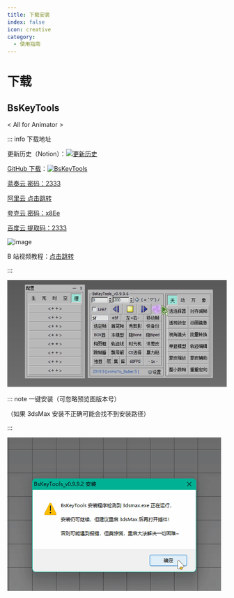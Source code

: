 ```yaml
---
title: 下载安装
index: false
icon: creative
category:
  - 使用指南
---
```


# 下载

## BsKeyTools

< All for Animator >

::: info 下载地址

更新历史（Notion）：[![更新历史](https://img.shields.io/github/v/release/AniBullet/BsKeyTools?display_name=tag&include_prereleases&sort=semver)](https://www.notion.so/bullet4869/4e28c488d5474a9082e164b7c5b6926c)

[GitHub 下载](https://github.com/AniBullet/BsKeyTools)：[![BsKeyTools](https://img.shields.io/badge/BsKeyTools-LatestReleases-success?style=flat-square&logo=github)](https://github.com/AniBullet/BsKeyTools/releases/latest)

[蓝奏云    密码：2333](https://anibullet.lanzoue.com/b07cmnqta)  

[阿里云    点击跳转](https://www.alipan.com/s/tFUkG2D9Z9J)  

[夸克云    密码：x8Ee](https://pan.quark.cn/s/4a0d183b53c5)  

[百度云    提取码：2333](https://pan.baidu.com/s/1WZLgXLid_ga9N-RNPI4N4Q?pwd=2333)  

![image](https://cdn.jsdelivr.net/gh/AnimatorBullet/Blog-cdn@master/images/dl.png)  

B 站视频教程：[点击跳转](https://space.bilibili.com/2031113/lists/560782)

:::



![image](https://raw.githubusercontent.com/AniBullet/BsKeyTools/main/BsKeyToolsPrev.gif)  



::: note 一键安装（可忽略预览图版本号）

（如果 3dsMax 安装不正确可能会找不到安装路径）

:::

  

![image](https://raw.githubusercontent.com/AniBullet/BsKeyTools/main/SetupPrev.gif)  
